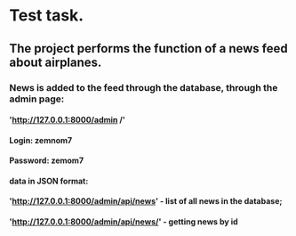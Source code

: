 # Test task. 
## The project performs the function of a news feed about airplanes. 
### News is added to the feed through the database, through the admin page:
#### 'http://127.0.0.1:8000/admin /' 
#### Login: zemnom7 
#### Password: zemom7
#### data in JSON format:
#### 'http://127.0.0.1:8000/admin/api/news' - list of all news in the database;
#### 'http://127.0.0.1:8000/admin/api/news/<id>' - getting news by id
